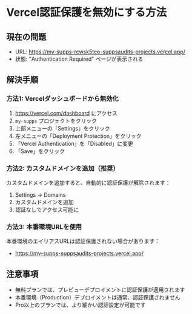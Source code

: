 # Vercel認証保護を無効にする方法

## 現在の問題
- URL: https://my-supps-rcwsk5teo-suppsaudits-projects.vercel.app/
- 状態: "Authentication Required" ページが表示される

## 解決手順

### 方法1: Vercelダッシュボードから無効化
1. https://vercel.com/dashboard にアクセス
2. `my-supps` プロジェクトをクリック
3. 上部メニューの「Settings」をクリック
4. 左メニューの「Deployment Protection」をクリック
5. 「Vercel Authentication」を「Disabled」に変更
6. 「Save」をクリック

### 方法2: カスタムドメインを追加（推奨）
カスタムドメインを追加すると、自動的に認証保護が解除されます：
1. Settings → Domains
2. カスタムドメインを追加
3. 認証なしでアクセス可能に

### 方法3: 本番環境URLを使用
本番環境のエイリアスURLは認証保護されない場合があります：
- https://my-supps-suppsaudits-projects.vercel.app/

## 注意事項
- 無料プランでは、プレビューデプロイメントに認証保護が適用されます
- 本番環境（Production）デプロイメントは通常、認証保護されません
- Pro以上のプランでは、より細かい認証設定が可能です